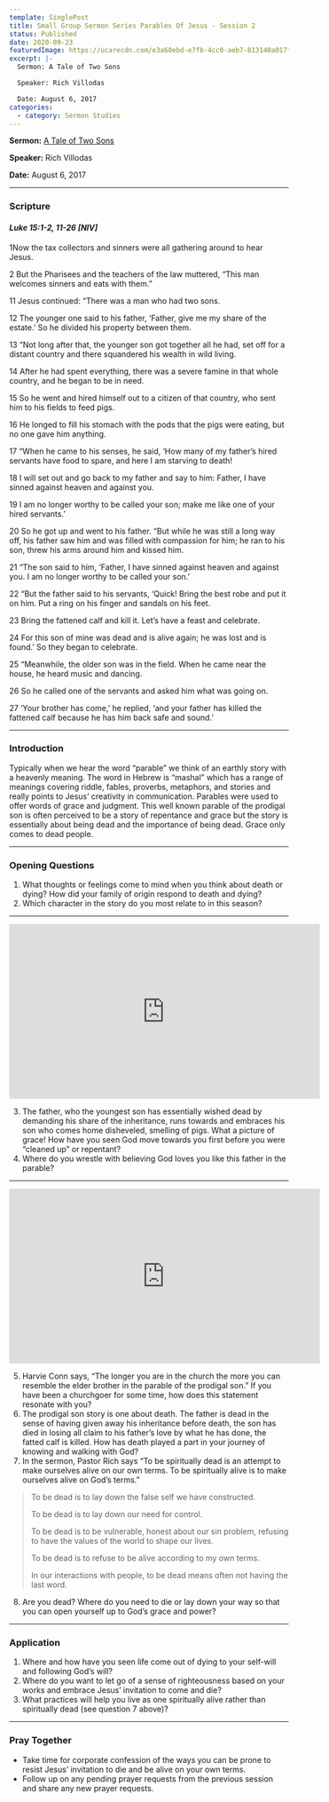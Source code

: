 ```yaml
---
template: SinglePost
title: Small Group Sermon Series Parables Of Jesus - Session 2
status: Published
date: 2020-09-23
featuredImage: https://ucarecdn.com/e3a60ebd-e7fb-4cc0-aeb7-813140a017fe/
excerpt: |-
  Sermon: A Tale of Two Sons

  Speaker: Rich Villodas

  Date: August 6, 2017
categories:
  - category: Sermon Studies
---
```

**Sermon:** [A Tale of Two Sons](https://newlife.nyc/sermon-archive/?enmse=1&enmse_sid=4&enmse_mid=12)[](https://newlife.nyc/sermon-archive/?enmse=1&enmse_sid=4&enmse_mid=13)

**Speaker:** Rich Villodas

**Date:** August 6, 2017

<hr/>

### Scripture

#### ***Luke 15:1-2, 11-26 \[NIV]***

1Now the tax collectors and sinners were all gathering around to hear Jesus. 

2 But the Pharisees and the teachers of the law muttered, “This man welcomes sinners and eats with them.”

11 Jesus continued: “There was a man who had two sons. 

12 The younger one said to his father, ‘Father, give me my share of the estate.’ So he divided his property between them.

13 “Not long after that, the younger son got together all he had, set off for a distant country and there squandered his wealth in wild living. 

14 After he had spent everything, there was a severe famine in that whole country, and he began to be in need. 

15 So he went and hired himself out to a citizen of that country, who sent him to his fields to feed pigs. 

16 He longed to fill his stomach with the pods that the pigs were eating, but no one gave him anything.

17 “When he came to his senses, he said, ‘How many of my father’s hired servants have food to spare, and here I am starving to death! 

18 I will set out and go back to my father and say to him: Father, I have sinned against heaven and against you. 

19 I am no longer worthy to be called your son; make me like one of your hired servants.’ 

20 So he got up and went to his father. “But while he was still a long way off, his father saw him and was filled with compassion for him; he ran to his son, threw his arms around him and kissed him.

21 “The son said to him, ‘Father, I have sinned against heaven and against you. I am no longer worthy to be called your son.’

22 “But the father said to his servants, ‘Quick! Bring the best robe and put it on him. Put a ring on his finger and sandals on his feet. 

23 Bring the fattened calf and kill it. Let’s have a feast and celebrate. 

24 For this son of mine was dead and is alive again; he was lost and is found.’ So they began to celebrate.

25 “Meanwhile, the older son was in the field. When he came near the house, he heard music and dancing. 

26 So he called one of the servants and asked him what was going on. 

27 ‘Your brother has come,’ he replied, ‘and your father has killed the fattened calf because he has him back safe and sound.’

<hr/>

### Introduction

Typically when we hear the word “parable” we think of an earthly story with a heavenly meaning. The word in Hebrew is “mashal” which has a range of meanings covering riddle, fables, proverbs, metaphors, and stories and really points to Jesus’ creativity in communication. Parables were used to offer words of grace and judgment. This well known parable of the prodigal son is often perceived to be a story of repentance and grace but the story is essentially about being dead and the importance of being dead. Grace only comes to dead people.

<hr/>

### Opening Questions

1. What thoughts or feelings come to mind when you think about death or dying? How did your family of origin respond to death and dying?
2. Which character in the story do you most relate to in this season?

<hr/>

<iframe src="https://streamable.com/e/eh2fxp?loop=0" width="560" height="315" frameborder="0" allowfullscreen></iframe>

3. The father, who the youngest son has essentially wished dead by demanding his share of the inheritance, runs towards and embraces his son who comes home disheveled, smelling of pigs. What a picture of grace! How have you seen God move towards you first before you were “cleaned up” or repentant?
4. Where do you wrestle with believing God loves you like this father in the parable?

<hr/>

<iframe src="https://streamable.com/e/jrtkvg?loop=0" width="560" height="315" frameborder="0" allowfullscreen></iframe>

5. Harvie Conn says, “The longer you are in the church the more you can resemble the elder brother in the parable of the prodigal son.” If you have been a churchgoer for some time, how does this statement resonate with you?
6. The prodigal son story is one about death. The father is dead in the sense of having given away his inheritance before death, the son has died in losing all claim to his father’s love by what he has done, the fatted calf is killed. How has death played a part in your journey of knowing and walking with God?
7. In the sermon, Pastor Rich says “To be spiritually dead is an attempt to make ourselves alive on our own terms. To be spiritually alive is to make ourselves alive on God’s terms.”

> To be dead is to lay down the false self we have constructed.
>
> To be dead is to lay down our need for control.
>
> To be dead is to be vulnerable, honest about our sin problem, refusing to have the values of the world to shape our lives.
>
> To be dead is to refuse to be alive according to my own terms.
>
> In our interactions with people, to be dead means often not having the last word.

8. Are you dead? Where do you need to die or lay down your way so that you can open yourself up to God’s grace and power?

<hr/>

### Application

1. Where and how have you seen life come out of dying to your self-will and following God’s will?
2. Where do you want to let go of a sense of righteousness based on your works and embrace Jesus’ invitation to come and die?
3. What practices will help you live as one spiritually alive rather than spiritually dead (see question 7 above)?

<hr/>

### Pray Together

* Take time for corporate confession of the ways you can be prone to resist Jesus’ invitation to die and be alive on your own terms.
* Follow up on any pending prayer requests from the previous session and share any new prayer requests.